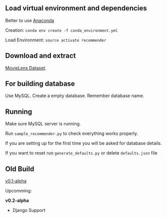 

## Load virtual environment and dependencies

Better to use [Anaconda](https://anaconda.org/)

Creation: ```conda env create -f conda_environment.yml```

Load Environment: ```source activate recommender```

## Download and extract

[MovieLens Dataset](http://files.grouplens.org/datasets/movielens/ml-latest-small.zip).

## For building database

Use MySQL. Create a empty database. Remember database name.

## Running

Make sure MySQL server is running.

Run ```sample_recommender.py``` to check everything works properly.

If you are setting up for the first time you will be asked for database details.

If you want to reset run ```generate_defaults.py``` or delete ```defaults.json``` file

## Old Build
[v0.1-alpha](https://github.com/ankschoubey/Hybrid-Recommender-System/releases/tag/v0.1-alpha)

Upcomming:

**v0.2-alpha**
- Django Support
